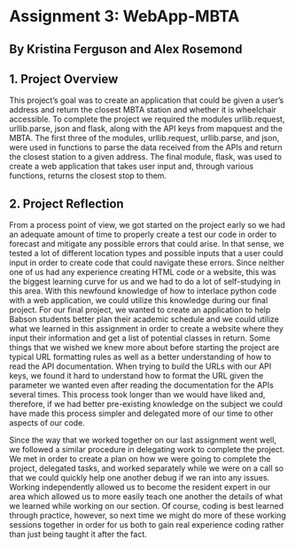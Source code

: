 # Assignment 3: WebApp-MBTA
## By Kristina Ferguson and Alex Rosemond

## 1. Project Overview
This project’s goal was to create an application that could be given a user’s address and return the closest MBTA station and whether it is wheelchair accessible. To complete the project we required the modules urllib.request, urllib.parse, json and flask, along with the API keys from mapquest and the MBTA. The first three of the modules, urllib.request, urllib.parse, and json, were used in functions to parse the data received from the APIs and return the closest station to a given address. The final module, flask, was used to create a web application that takes user input and, through various functions, returns the closest stop to them. 

## 2. Project Reflection
From a process point of view, we got started on the project early so we had an adequate amount of time to properly create a test our code in order to forecast and mitigate any possible errors that could arise. In that sense, we tested a lot of different location types and possible inputs that a user could input in order to create code that could navigate these errors. Since neither one of us had any experience creating HTML code or a website, this was the biggest learning curve for us and we had to do a lot of self-studying in this area. With this newfound knowledge of how to interlace python code with a web application, we could utilize this knowledge during our final project. For our final project, we wanted to create an application to help Babson students better plan their academic schedule and we could utilize what we learned in this assignment in order to create a website where they input their information and get a list of potential classes in return. Some things that we wished we knew more about before starting the project are typical URL formatting rules as well as a better understanding of how to read the API documentation. When trying to build the URLs with our API keys, we found it hard to understand how to format the URL given the parameter we wanted even after reading the documentation for the APIs several times. This process took longer than we would have liked and, therefore, if we had better pre-existing knowledge on the subject we could have made this process simpler and delegated more of our time to other aspects of our code.

Since the way that we worked together on our last assignment went well, we followed a similar procedure in delegating work to complete the project. We met in order to create a plan on how we were going to complete the project, delegated tasks, and worked separately while we were on a call so that we could quickly help one another debug if we ran into any issues. Working independently allowed us to become the resident expert in our area which allowed us to more easily teach one another the details of what we learned while working on our section. Of course, coding is best learned through practice, however, so next time we might do more of these working sessions together in order for us both to gain real experience coding rather than just being taught it after the fact. 

